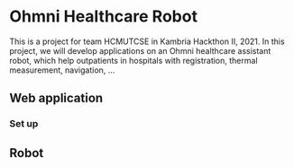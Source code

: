 # Ohmni Healthcare Robot
This is a project for team HCMUTCSE in Kambria Hackthon II, 2021. In this project, we will develop applications on an Ohmni healthcare assistant robot, which help outpatients in hospitals with registration, thermal measurement, navigation, ...

## Web application
### Set up


## Robot

